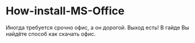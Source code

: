 # How-install-MS-Office
Иногда требуется срочно офис, а он дорогой. Выход есть! В гайде Вы найдёте способ как скачать офис.
